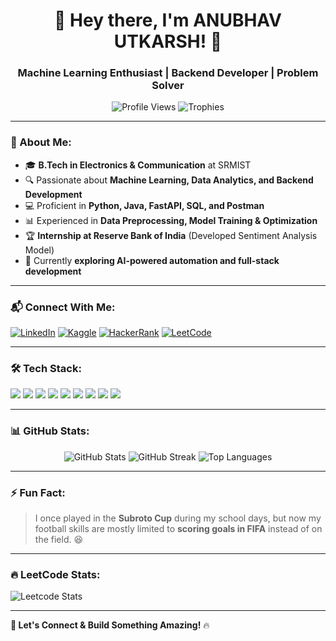 <h1 align="center">🚀 Hey there, I'm ANUBHAV UTKARSH! 👋</h1>
<h3 align="center">Machine Learning Enthusiast | Backend Developer | Problem Solver</h3>

<p align="center">
  <img src="https://komarev.com/ghpvc/?username=anu0055&label=Profile%20views&color=0e75b6&style=flat" alt="Profile Views" />
  <img src="https://github-profile-trophy.vercel.app/?username=anu0055&column=7&theme=onedark" alt="Trophies" />
</p>

---

### 🚀 About Me:
- 🎓 **B.Tech in Electronics & Communication** at SRMIST  
- 🔍 Passionate about **Machine Learning, Data Analytics, and Backend Development**  
- 💻 Proficient in **Python, Java, FastAPI, SQL, and Postman**  
- 📊 Experienced in **Data Preprocessing, Model Training & Optimization**  
- 🏆 **Internship at Reserve Bank of India** (Developed Sentiment Analysis Model)  
- 🎯 Currently **exploring AI-powered automation and full-stack development**  

---

### 📬 Connect With Me:
<p align="left">
<a href="https://www.linkedin.com/in/anubhav-utkarsh-288442237/" target="blank"><img src="https://img.shields.io/badge/-LinkedIn-0077B5?style=flat&logo=linkedin&logoColor=white" alt="LinkedIn" /></a>
<a href="https://www.kaggle.com/anubhavutkarsh" target="blank"><img src="https://img.shields.io/badge/-Kaggle-20BEFF?style=flat&logo=kaggle&logoColor=white" alt="Kaggle" /></a>
<a href="https://www.hackerrank.com/profile/au0055" target="blank"><img src="https://img.shields.io/badge/-HackerRank-2EC866?style=flat&logo=hackerrank&logoColor=white" alt="HackerRank" /></a>
<a href="https://www.leetcode.com/u/Code-Beginer" target="blank"><img src="https://img.shields.io/badge/-LeetCode-FFA116?style=flat&logo=leetcode&logoColor=white" alt="LeetCode" /></a>
</p>

---

### 🛠️ Tech Stack:
<p align="left">
  <img src="https://img.shields.io/badge/-Python-3776AB?style=flat&logo=python&logoColor=white" />
  <img src="https://img.shields.io/badge/-Java-007396?style=flat&logo=java&logoColor=white" />
  <img src="https://img.shields.io/badge/-FastAPI-009688?style=flat&logo=fastapi&logoColor=white" />
  <img src="https://img.shields.io/badge/-PostgreSQL-336791?style=flat&logo=postgresql&logoColor=white" />
  <img src="https://img.shields.io/badge/-TensorFlow-FF6F00?style=flat&logo=tensorflow&logoColor=white" />
  <img src="https://img.shields.io/badge/-PyTorch-EE4C2C?style=flat&logo=pytorch&logoColor=white" />
  <img src="https://img.shields.io/badge/-Postman-FF6C37?style=flat&logo=postman&logoColor=white" />
  <img src="https://img.shields.io/badge/-Selenium-43B02A?style=flat&logo=selenium&logoColor=white" />
  <img src="https://img.shields.io/badge/-Scikit--Learn-F7931E?style=flat&logo=scikit-learn&logoColor=white" />
</p>

---

### 📊 GitHub Stats:
<p align="center">
  <img src="https://github-readme-stats.vercel.app/api?username=anu0055&show_icons=true&theme=radical" alt="GitHub Stats" />
  <img src="https://github-readme-streak-stats.herokuapp.com/?user=anu0055&theme=radical" alt="GitHub Streak" />
  <img src="https://github-readme-stats.vercel.app/api/top-langs/?username=anu0055&layout=compact&theme=radical" alt="Top Languages" />
</p>

---

### ⚡ Fun Fact:
> I once played in the **Subroto Cup** during my school days, but now my football skills are mostly limited to **scoring goals in FIFA** instead of on the field. 😆  

---

### 🔥 LeetCode Stats:
![Leetcode Stats](https://leetcard.jacoblin.cool/Code-Beginer?theme=dark&font=Marvel&ext=heatmap)

---

**🚀 Let's Connect & Build Something Amazing!** 🔥  
